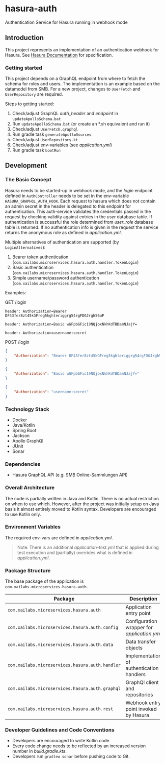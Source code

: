 # hasura-auth

Authentication Service for Hasura running in webhook mode

## Introduction

This project represents an implementation of an authentication webhook for Hasura. See [Hasura Documentation](https://hasura.io/docs/1.0/graphql/core/auth/authentication/webhook.html) for specification.

### Getting started

This project depends on a GraphQL endpoint from where to fetch the schema for roles and users. The implementation is an example based on the datamodel from SMB. For a new project, changes to `UserFetch` and `UserRepository` are required.

Steps to getting started:

1. Check/adjust GraphQL _auth\_header_ and _endpoint_ in `updateApolloSchema.bat`
2. Run `updateApolloSchema.bat` (or create an *.sh equivalent and run it)
3. Check/adjust `UserFetch.qraphql`
4. Run gradle task `generateApolloSources`
5. Check/adjust `UserRepository.kt`
6. Check/adjust env-variables (see _application.yml_)
7. Run gradle task `bootRun`

## Development

### The Basic Concept

Hasura needs to be started-up in webhook mode, and the _login_ endpoint defined in `AuthController` needs to be set in the env-variable `HASURA_GRAPHQL_AUTH_HOOK`. Each request to hasura which does not contain an admin secret in the header is delegated to this endpoint for authentication. This auth-service validates the credentials passed in the request by checking validity against entries in the _user_ database table. If authentication is successful the role determined from _user\_role_ database table is returned. If no authentication info is given in the request the service returns the anonymous role as defined in _application.yml_.

Multiple alternatives of authentication are supported (by `LoginAlternatives`):

1. Bearer token authentication (`com.xailabs.microservices.hasura.auth.handler.TokenLogin`)
2. Basic authentication (`com.xailabs.microservices.hasura.auth.handler.TokenLogin`)
3. Simple username/password authentication (`com.xailabs.microservices.hasura.auth.handler.TokenLogin`)

Examples:

GET /login

```shell script
header: Authorization=Bearer DF43fer8zt45kGFreg5kghleriggrg54rgFDGJrgh56uP
```

```shell script
header: Authorization=Basic wGFpbGFic19NQjoxNkhKdTBDamNJajY=
```

```shell script
header: Authorization=username:secret
```

POST /login

```json
{
    "Authorization": "Bearer DF43fer8zt45kGFreg5kghleriggrg54rgFDGJrgh56uP"
}
```

```json
{
    "Authorization": "Basic wGFpbGFic19NQjoxNkhKdTBDamNJajY="
}
```

```json
{
    "Authorization": "username:secret"
}
```

### Technology Stack

- Docker
- Java/Kotlin
- Spring Boot
- Jackson
- Apollo GraphQl
- JUnit
- Sonar

### Dependencies

- Hasura GraphQL API (e.g. SMB Online-Sammlungen API)

### Overall Architecture

The code is partially written in Java and Kotlin. There is no actual restriction on when to use which. However, after the project was initially setup on Java basis it almost entirely moved to Kotlin syntax. Developers are encouraged to use Kotlin only.

### Environment Variables

The required env-vars are defined in _application.yml_.  
> Note: There is an additional _application-test.yml_ that is applied during test execution and (partially) overrides what is defined in _application.yml_.

### Package Structure

The base package of the application is `com.xailabs.microservices.hasura.auth`.

| Package                                         | Description                                 |
| ----------------------------------------------- | ------------------------------------------- |
| `com.xailabs.microservices.hasura.auth`         | Application entry point                     |
| `com.xailabs.microservices.hasura.auth.config`  | Configuration wrapper for _application.yml_ |
| `com.xailabs.microservices.hasura.auth.data`    | Data transfer objects                       |
| `com.xailabs.microservices.hasura.auth.handler` | Implementation of authentication handlers   |
| `com.xailabs.microservices.hasura.auth.graphql` | GraphQl client and repositories             |
| `com.xailabs.microservices.hasura.auth.rest`    | Webhook entry point invoked by Hasura       |

### Developer Guidelines and Code Conventions

- Developers are encouraged to write Kotlin code.
- Every code change needs to be reflected by an increased version number in _build.gradle.kts_.
- Developers run `gradlew sonar` before pushing code to Git.
